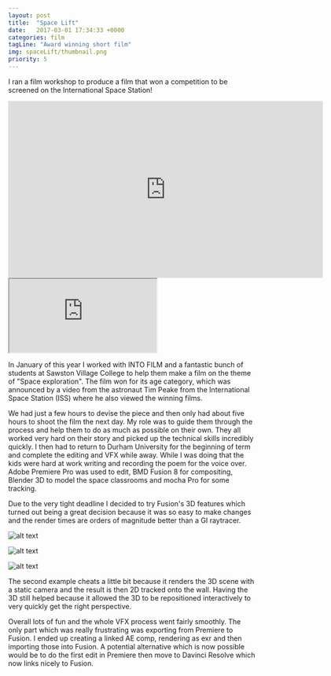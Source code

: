 ```yaml
---
layout: post
title:  "Space Lift"
date:   2017-03-01 17:34:33 +0000
categories: film
tagLine: "Award winning short film"
img: spaceLift/thumbnail.png
priority: 5
---
```


I ran a film workshop to produce a film that won a competition to be screened on the International Space Station!

<iframe src="https://player.vimeo.com/video/153402713" width="640" height="360" frameborder="0" webkitallowfullscreen mozallowfullscreen allowfullscreen></iframe>

<iframe src="https://www.youtube.com/embed/BY-ITmr0pTs" class="embed-content"></iframe>

In January of this year I worked with INTO FILM and a fantastic bunch of students at Sawston Village College to help them make a film on the theme of "Space exploration". The film won for its age category, which was announced by a video from the astronaut Tim Peake from the International Space Station (ISS) where he also viewed the winning films.

We had just a few hours to devise the piece and then only had about five hours to shoot the film the next day. My role was to guide them through the process and help them to do as much as possible on their own. They all worked very hard on their story and picked up the technical skills incredibly quickly. I then had to return to Durham University for the beginning of term and complete the editing and VFX while away. While I was doing that the kids were hard at work writing and recording the poem for the voice over. Adobe Premiere Pro was used to edit, BMD Fusion 8 for compositing, Blender 3D to model the space classrooms and mocha Pro for some tracking.

Due to the very tight deadline I decided to try Fusion's 3D features which turned out being a great decision because it was so easy to make changes and the render times are orders of magnitude better than a GI raytracer.

![alt text]({{site.baseurl}}/images/spaceLift/1.png)

![alt text]({{site.baseurl}}/images/spaceLift/2.png)

![alt text]({{site.baseurl}}/images/spaceLift/3.png)

The second example cheats a little bit because it renders the 3D scene with a static camera and the result is then 2D tracked onto the wall. Having the 3D still helped because it allowed the 3D to be repositioned interactively to very quickly get the right perspective.

Overall lots of fun and the whole VFX process went fairly smoothly. The only part which was really frustrating was exporting from Premiere to Fusion. I ended up creating a linked AE comp, rendering as exr and then importing those into Fusion. A potential alternative which is now possible would be to do the first edit in Premiere then move to Davinci Resolve which now links nicely to Fusion.
